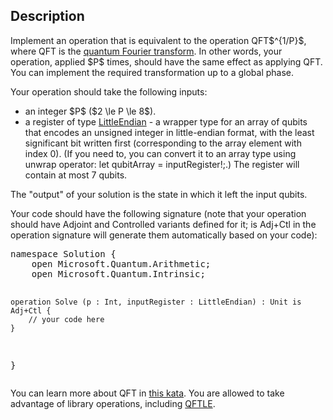 ## Description

<div><p>Implement an operation that is equivalent to the operation QFT$^{1/P}$, where QFT is the <a href="https://en.wikipedia.org/wiki/Quantum_Fourier_transform">quantum Fourier transform</a>. In other words, your operation, applied $P$ times, should have the same effect as applying QFT. You can implement the required transformation up to a global phase.</p><p>Your operation should take the following inputs:</p><ul> <li> an integer $P$ ($2 \le P \le 8$). </li><li> a register of type <a href="https://docs.microsoft.com/en-us/qsharp/api/qsharp/microsoft.quantum.arithmetic.littleendian"><span class="tex-font-style-tt">LittleEndian</span></a> - a wrapper type for an array of qubits that encodes an unsigned integer in little-endian format, with the least significant bit written first (corresponding to the array element with index 0). (If you need to, you can convert it to an array type using unwrap operator: <span class="tex-font-style-tt">let qubitArray = inputRegister!;</span>.) The register will contain at most 7 qubits. </li></ul><p>The "output" of your solution is the state in which it left the input qubits.</p><p>Your code should have the following signature (note that your operation should have Adjoint and Controlled variants defined for it; <span class="tex-font-style-tt">is Adj+Ctl</span> in the operation signature will generate them automatically based on your code):</p><pre class="verbatim">namespace Solution {
    open Microsoft.Quantum.Arithmetic;
    open Microsoft.Quantum.Intrinsic;

    operation Solve (p : Int, inputRegister : LittleEndian) : Unit is Adj+Ctl {
        // your code here
    }
}</pre><p>You can learn more about QFT in <a href="https://github.com/microsoft/QuantumKatas/tree/master/QFT">this kata</a>. You are allowed to take advantage of library operations, including <a href="https://docs.microsoft.com/en-us/qsharp/api/qsharp/microsoft.quantum.canon.qftle"><span class="tex-font-style-tt">QFTLE</span></a>.</p></div>
